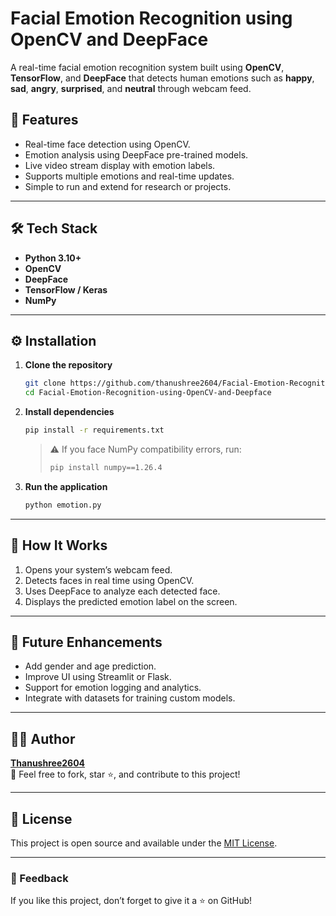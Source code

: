 # Facial Emotion Recognition using OpenCV and DeepFace

A real-time facial emotion recognition system built using **OpenCV**, **TensorFlow**, and **DeepFace** that detects human emotions such as **happy**, **sad**, **angry**, **surprised**, and **neutral** through webcam feed.

## 🧠 Features
- Real-time face detection using OpenCV.
- Emotion analysis using DeepFace pre-trained models.
- Live video stream display with emotion labels.
- Supports multiple emotions and real-time updates.
- Simple to run and extend for research or projects.

---

## 🛠️ Tech Stack
- **Python 3.10+**
- **OpenCV**
- **DeepFace**
- **TensorFlow / Keras**
- **NumPy**

---

## ⚙️ Installation

1. **Clone the repository**
   ```bash
   git clone https://github.com/thanushree2604/Facial-Emotion-Recognition-using-OpenCV-and-Deepface.git
   cd Facial-Emotion-Recognition-using-OpenCV-and-Deepface
   ```

2. **Install dependencies**
   ```bash
   pip install -r requirements.txt
   ```

   > ⚠️ If you face NumPy compatibility errors, run:
   > ```bash
   > pip install numpy==1.26.4
   > ```

3. **Run the application**
   ```bash
   python emotion.py
   ```

---

## 🧩 How It Works
1. Opens your system’s webcam feed.
2. Detects faces in real time using OpenCV.
3. Uses DeepFace to analyze each detected face.
4. Displays the predicted emotion label on the screen.

---

## 🚀 Future Enhancements
- Add gender and age prediction.
- Improve UI using Streamlit or Flask.
- Support for emotion logging and analytics.
- Integrate with datasets for training custom models.

---

## 👩‍💻 Author
**[Thanushree2604](https://github.com/thanushree2604)**  
📧 Feel free to fork, star ⭐, and contribute to this project!

---

## 📝 License
This project is open source and available under the [MIT License](LICENSE).

---

### 💬 Feedback
If you like this project, don’t forget to give it a ⭐ on GitHub!
